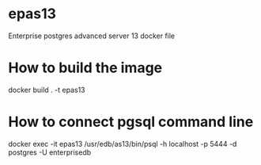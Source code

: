 # epas13
Enterprise postgres advanced server 13 docker file

# How to build the image 
docker build . -t epas13

# How to connect pgsql command line 
docker exec -it epas13 /usr/edb/as13/bin/psql -h localhost -p 5444 -d postgres -U enterprisedb
